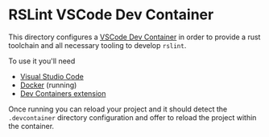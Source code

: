 # RSLint VSCode Dev Container

This directory configures a [VSCode Dev Container](https://code.visualstudio.com/docs/devcontainers/containers)
in order to provide a rust toolchain and all necessary tooling to develop `rslint`.

To use it you'll need

* [Visual Studio Code](https://code.visualstudio.com)
* [Docker](https://www.docker.com) (running)
* [Dev Containers extension](vscode:extension/ms-vscode-remote.remote-containers)

Once running you can reload your project and it should detect the `.devcontainer` directory
configuration and offer to reload the project within the container.